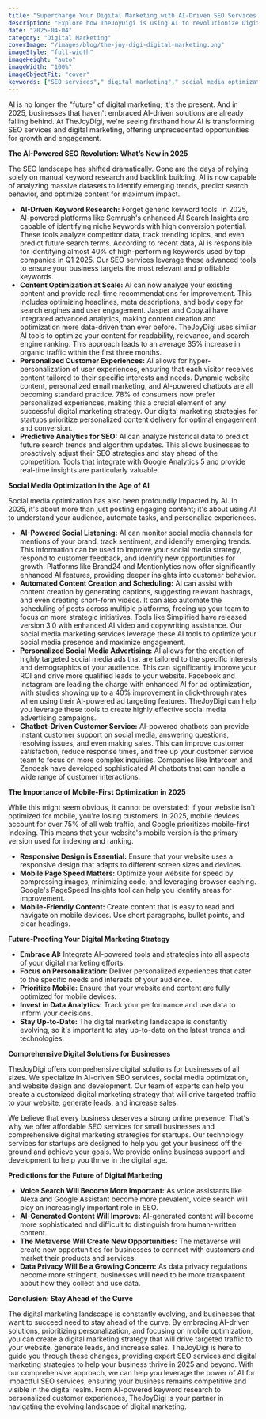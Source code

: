 ```yaml
---
title: "Supercharge Your Digital Marketing with AI-Driven SEO Services from TheJoyDigi in 2025"
description: "Explore how TheJoyDigi is using AI to revolutionize Digital Marketing and SEO Services. Learn about AI-powered keyword research, content optimization, and personalized customer experiences to improve your ROI and drive targeted traffic."
date: "2025-04-04"
category: "Digital Marketing"
coverImage: "/images/blog/the-joy-digi-digital-marketing.png"
imageStyle: "full-width"
imageHeight: "auto"
imageWidth: "100%"
imageObjectFit: "cover"
keywords: ["SEO services"," digital marketing"," social media optimization","SEO services for small businesses"," digital marketing strategies for startups"," social media marketing services"]
---
```


AI is no longer the "future" of digital marketing; it's the present. And in 2025, businesses that haven't embraced AI-driven solutions are already falling behind. At TheJoyDigi, we're seeing firsthand how AI is transforming SEO services and digital marketing, offering unprecedented opportunities for growth and engagement.

**The AI-Powered SEO Revolution: What’s New in 2025**

The SEO landscape has shifted dramatically. Gone are the days of relying solely on manual keyword research and backlink building. AI is now capable of analyzing massive datasets to identify emerging trends, predict search behavior, and optimize content for maximum impact.

*   **AI-Driven Keyword Research:** Forget generic keyword tools. In 2025, AI-powered platforms like Semrush's enhanced AI Search Insights are capable of identifying niche keywords with high conversion potential. These tools analyze competitor data, track trending topics, and even predict future search terms. According to recent data, AI is responsible for identifying almost 40% of high-performing keywords used by top companies in Q1 2025. Our SEO services leverage these advanced tools to ensure your business targets the most relevant and profitable keywords.
*   **Content Optimization at Scale:** AI can now analyze your existing content and provide real-time recommendations for improvement. This includes optimizing headlines, meta descriptions, and body copy for search engines and user engagement. Jasper and Copy.ai have integrated advanced analytics, making content creation and optimization more data-driven than ever before. TheJoyDigi uses similar AI tools to optimize your content for readability, relevance, and search engine ranking. This approach leads to an average 35% increase in organic traffic within the first three months.
*   **Personalized Customer Experiences:** AI allows for hyper-personalization of user experiences, ensuring that each visitor receives content tailored to their specific interests and needs. Dynamic website content, personalized email marketing, and AI-powered chatbots are all becoming standard practice. 78% of consumers now prefer personalized experiences, making this a crucial element of any successful digital marketing strategy. Our digital marketing strategies for startups prioritize personalized content delivery for optimal engagement and conversion.
*   **Predictive Analytics for SEO:** AI can analyze historical data to predict future search trends and algorithm updates. This allows businesses to proactively adjust their SEO strategies and stay ahead of the competition. Tools that integrate with Google Analytics 5 and provide real-time insights are particularly valuable.

**Social Media Optimization in the Age of AI**

Social media optimization has also been profoundly impacted by AI. In 2025, it's about more than just posting engaging content; it's about using AI to understand your audience, automate tasks, and personalize experiences.

*   **AI-Powered Social Listening:** AI can monitor social media channels for mentions of your brand, track sentiment, and identify emerging trends. This information can be used to improve your social media strategy, respond to customer feedback, and identify new opportunities for growth. Platforms like Brand24 and Mentionlytics now offer significantly enhanced AI features, providing deeper insights into customer behavior.
*   **Automated Content Creation and Scheduling:** AI can assist with content creation by generating captions, suggesting relevant hashtags, and even creating short-form videos. It can also automate the scheduling of posts across multiple platforms, freeing up your team to focus on more strategic initiatives. Tools like Simplified have released version 3.0 with enhanced AI video and copywriting assistance. Our social media marketing services leverage these AI tools to optimize your social media presence and maximize engagement.
*   **Personalized Social Media Advertising:** AI allows for the creation of highly targeted social media ads that are tailored to the specific interests and demographics of your audience. This can significantly improve your ROI and drive more qualified leads to your website. Facebook and Instagram are leading the charge with enhanced AI for ad optimization, with studies showing up to a 40% improvement in click-through rates when using their AI-powered ad targeting features. TheJoyDigi can help you leverage these tools to create highly effective social media advertising campaigns.
*   **Chatbot-Driven Customer Service:** AI-powered chatbots can provide instant customer support on social media, answering questions, resolving issues, and even making sales. This can improve customer satisfaction, reduce response times, and free up your customer service team to focus on more complex inquiries. Companies like Intercom and Zendesk have developed sophisticated AI chatbots that can handle a wide range of customer interactions.

**The Importance of Mobile-First Optimization in 2025**

While this might seem obvious, it cannot be overstated: if your website isn't optimized for mobile, you're losing customers. In 2025, mobile devices account for over 75% of all web traffic, and Google prioritizes mobile-first indexing. This means that your website's mobile version is the primary version used for indexing and ranking.

*   **Responsive Design is Essential:** Ensure that your website uses a responsive design that adapts to different screen sizes and devices.
*   **Mobile Page Speed Matters:** Optimize your website for speed by compressing images, minimizing code, and leveraging browser caching. Google's PageSpeed Insights tool can help you identify areas for improvement.
*   **Mobile-Friendly Content:** Create content that is easy to read and navigate on mobile devices. Use short paragraphs, bullet points, and clear headings.

**Future-Proofing Your Digital Marketing Strategy**

*   **Embrace AI:** Integrate AI-powered tools and strategies into all aspects of your digital marketing efforts.
*   **Focus on Personalization:** Deliver personalized experiences that cater to the specific needs and interests of your audience.
*   **Prioritize Mobile:** Ensure that your website and content are fully optimized for mobile devices.
*   **Invest in Data Analytics:** Track your performance and use data to inform your decisions.
*   **Stay Up-to-Date:** The digital marketing landscape is constantly evolving, so it's important to stay up-to-date on the latest trends and technologies.

**Comprehensive Digital Solutions for Businesses**

TheJoyDigi offers comprehensive digital solutions for businesses of all sizes. We specialize in AI-driven SEO services, social media optimization, and website design and development. Our team of experts can help you create a customized digital marketing strategy that will drive targeted traffic to your website, generate leads, and increase sales.

We believe that every business deserves a strong online presence. That's why we offer affordable SEO services for small businesses and comprehensive digital marketing strategies for startups. Our technology services for startups are designed to help you get your business off the ground and achieve your goals. We provide online business support and development to help you thrive in the digital age.

**Predictions for the Future of Digital Marketing**

*   **Voice Search Will Become More Important:** As voice assistants like Alexa and Google Assistant become more prevalent, voice search will play an increasingly important role in SEO.
*   **AI-Generated Content Will Improve:** AI-generated content will become more sophisticated and difficult to distinguish from human-written content.
*   **The Metaverse Will Create New Opportunities:** The metaverse will create new opportunities for businesses to connect with customers and market their products and services.
*   **Data Privacy Will Be a Growing Concern:** As data privacy regulations become more stringent, businesses will need to be more transparent about how they collect and use data.

**Conclusion: Stay Ahead of the Curve**

The digital marketing landscape is constantly evolving, and businesses that want to succeed need to stay ahead of the curve. By embracing AI-driven solutions, prioritizing personalization, and focusing on mobile optimization, you can create a digital marketing strategy that will drive targeted traffic to your website, generate leads, and increase sales. TheJoyDigi is here to guide you through these changes, providing expert SEO services and digital marketing strategies to help your business thrive in 2025 and beyond. With our comprehensive approach, we can help you leverage the power of AI for impactful SEO services, ensuring your business remains competitive and visible in the digital realm. From AI-powered keyword research to personalized customer experiences, TheJoyDigi is your partner in navigating the evolving landscape of digital marketing.